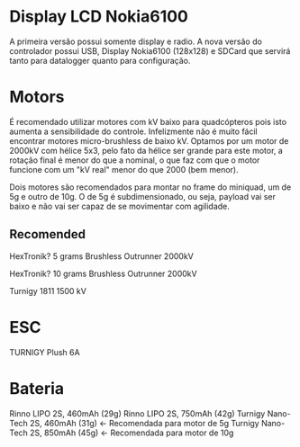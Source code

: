 # Display LCD Nokia6100 #

A primeira versão possui somente display e radio. A nova versão do controlador possui USB, Display Nokia6100 (128x128) e SDCard que servirá tanto para datalogger quanto para configuração.

# Motors #

É recomendado utilizar motores com kV baixo para quadcópteros pois isto aumenta a sensibilidade do controle. Infelizmente não é muito fácil encontrar motores micro-brushless de baixo kV. Optamos por um motor de 2000kV com hélice 5x3, pelo fato da hélice ser grande para este motor, a rotação final é menor do que a nominal, o que faz com que o motor funcione com um "kV real" menor do que 2000 (bem menor).

Dois motores são recomendados para montar no frame do miniquad, um de 5g e outro de 10g. O de 5g é subdimensionado, ou seja, payload vai ser baixo e não vai ser capaz de se movimentar com agilidade.

## Recomended ##

HexTronik? 5 grams Brushless Outrunner 2000kV

HexTronik? 10 grams Brushless Outrunner 2000kV

Turnigy 1811 1500 kV

# ESC #

TURNIGY Plush 6A

# Bateria #
Rinno LIPO 2S, 460mAh (29g)
Rinno LIPO 2S, 750mAh (42g)
Turnigy Nano-Tech 2S, 460mAh (31g) <- Recomendada para motor de 5g
Turnigy Nano-Tech 2S, 850mAh (45g) <- Recomendada para motor de 10g
